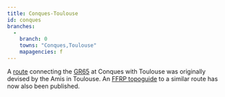 ```yaml
---
title: Conques-Toulouse
id: conques
branches:
  -
    branch: 0
    towns: "Conques,Toulouse"
    mapagencies: f
---
```


A [route][0] connecting the [GR65][1] at Conques with Toulouse was originally devised by the Amis in Toulouse. An [FFRP topoguide][2] to a similar route has now also been published. 

[0]: http://conques.toulouse.free.fr/
[1]: puy.html
[2]: http://www.ffrandonnee.fr/boutique/topo-guide.aspx?ref=3646